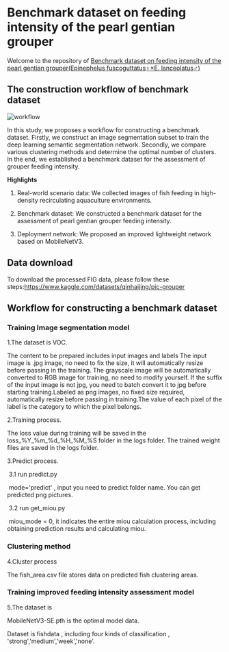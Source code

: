 # **Benchmark dataset on feeding intensity of the pearl gentian grouper**

Welcome to the repository of [Benchmark dataset on feeding intensity of the pearl gentian grouper(Epinephelus fuscoguttatus♀×E. lanceolatus♂)](https://doi.org/10.1016/j.aqrep.2025.102641)



## The construction workflow of benchmark dataset
![workflow](https://ars.els-cdn.com/content/image/1-s2.0-S2352513425000274-gr5_lrg.jpg)




In this study, we proposes a workflow for constructing a benchmark dataset. Firstly, we construct an image segmentation subset to train the deep learning semantic segmentation network. Secondly, we compare various clustering methods and determine the optimal number of clusters. In the end, we established a benchmark dataset for the assessment of grouper feeding intensity.

**Highlights**

1. Real-world scenario data: We collected images of fish feeding in high-density recirculating aquaculture environments. 

2. Benchmark dataset: We constructed a benchmark dataset for the assessment of pearl gentian grouper feeding intensity.

3. Deployment network: We proposed an improved lightweight network based on MobileNetV3.



## Data download

To download the processed FIG data, please follow these steps:https://www.kaggle.com/datasets/qinhaijing/pic-grouper

## Workflow for constructing a benchmark dataset

### Training Image segmentation model

1.The dataset is  VOC.

The content to be prepared includes input images and labels
The input image is .jpg image, no need to fix the size, it will automatically resize before passing in the training.
The grayscale image will be automatically converted to RGB image for training, no need to modify yourself. If the suffix of the input image is not jpg, you need to batch convert it to jpg before starting training.Labeled as png images, no fixed size required, automatically resize before passing in training.The value of each pixel of the label is the category to which the pixel belongs.

2.Training process.

The loss value during training will be saved in the loss_%Y_%m_%d_%H_%M_%S folder in the logs folder. The trained weight files are saved in the logs folder.

3.Predict process.

​	3.1 run predict.py

​		mode='predict' , input you need to predict folder name. You can get predicted png pictures.

​	3.2 run get_miou.py

​		miou_mode = 0, it indicates the entire miou calculation process, including obtaining prediction results and calculating miou.

### Clustering method

4.Cluster process

The fish_area.csv file stores data on predicted fish clustering areas.

### Training improved feeding intensity assessment model

5.The dataset is 

MobileNetV3-SE.pth is the optimal model data.

Dataset is fishdata , including four kinds of classification , 'strong','medium','week','none'.
